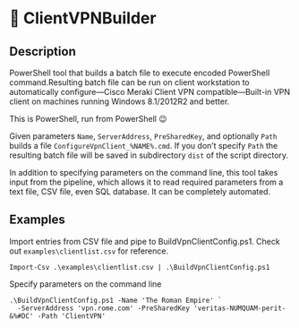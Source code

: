 
# 🔧 ClientVPNBuilder

## Description 
PowerShell tool that builds a batch file to execute encoded PowerShell command.Resulting batch file can be run on client workstation to automatically configure—Cisco Meraki Client VPN compatible—Built-in VPN client on machines running Windows 8.1/2012R2 and better.

This is PowerShell, run from PowerShell 😉

Given parameters `Name`, `ServerAddress`, `PreSharedKey`, and optionally `Path` builds a file `ConfigureVpnClient_%NAME%.cmd`.
If you don’t specify `Path` the resulting batch file will be saved in subdirectory `dist` of the script directory.

In addition to specifying parameters on the command line, this tool takes input from the pipeline, which allows it to read required parameters from a text file, CSV file, even SQL database. It can be completely automated.

## Examples
Import entries from CSV file and pipe to BuildVpnClientConfig.ps1. Check out `examples\clientlist.csv` for reference.
```
Import-Csv .\examples\clientlist.csv | .\BuildVpnClientConfig.ps1
```

Specify parameters on the command line
```
.\BuildVpnClientConfig.ps1 -Name 'The Roman Empire' `
  -ServerAddress 'vpn.rome.com' -PreSharedKey 'veritas-NUMQUAM-perit-&%#DC' -Path 'ClientVPN'
